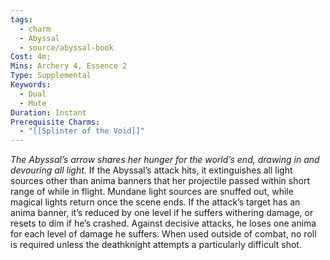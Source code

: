 ```yaml
---
tags:
  - charm
  - Abyssal
  - source/abyssal-book
Cost: 4m; 
Mins: Archery 4, Essence 2
Type: Supplemental
Keywords:
  - Dual
  - Mute
Duration: Instant
Prerequisite Charms:
  - "[[Splinter of the Void]]"
---
```

*The Abyssal’s arrow shares her hunger for the world’s end, drawing in and devouring all light.*
If the Abyssal’s attack hits, it extinguishes all light sources other than anima banners that her projectile passed within short range of while in flight. Mundane light sources are snuffed out, while magical lights return once the scene ends.
If the attack’s target has an anima banner, it’s reduced by one level if he suffers withering damage, or resets to dim if he’s crashed. Against decisive attacks, he loses one anima for each level of damage he suffers.
When used outside of combat, no roll is required unless the deathknight attempts a particularly difficult shot.